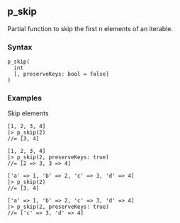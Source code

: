 [//]: # (This file is autogenerated)

## p_skip

Partial function to skip the first n elements of an iterable.

### Syntax
```
p_skip(
  int
  [, preserveKeys: bool = false]
)
```

### Examples
Skip elements
```
[1, 2, 3, 4]
|> p_skip(2)
//= [3, 4]
```
```
[1, 2, 3, 4]
|> p_skip(2, preserveKeys: true)
//= [2 => 3, 3 => 4]
```
```
['a' => 1, 'b' => 2, 'c' => 3, 'd' => 4]
|> p_skip(2)
//= [3, 4]
```
```
['a' => 1, 'b' => 2, 'c' => 3, 'd' => 4]
|> p_skip(2, preserveKeys: true)
//= ['c' => 3, 'd' => 4]
```
